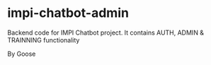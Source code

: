 # impi-chatbot-admin

Backend code for IMPI Chatbot project. It contains AUTH, ADMIN & TRAINNING functionality

By Goose

